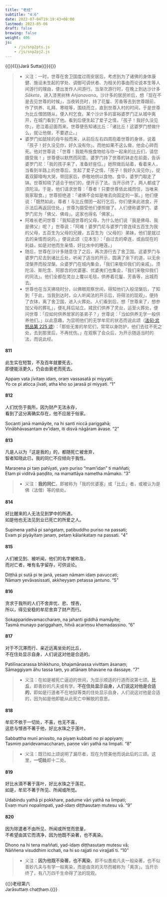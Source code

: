 ```yaml
---
title: "老经"
subtitle: "4:6"
date: 2022-07-04T19:19:43+08:00
lastmod: 2023-05-06
draft: false
brewing: false
weight: 406
js:
    - /js/snp2pts.js
    - /js/snp2pj2.js
---
```



{{<subtitle>}}{{<suttalink src="snp4.6">}}Jarā Sutta{{</suttalink>}}{{</subtitle>}}

> - 义注：一时，世尊在舍卫国度过雨安居后，考虑到为了诸佛的身体康健、施设未生起的学处、调御可调伏者、为相关的事由而论说本生等人间游行的理由，便出发作人间游行。当渐次游行时，在晚上到达沙计多 *Sāketa*，进入漆黑树林 *Añjanavana*。沙计多的居民听后，想「现在不是去见世尊的时候」，当夜转亮时，持了花鬘、芳香等去到世尊跟前，作了供养、礼拜、寒暄等，围绕而立，直到世尊入村的时间，于是世尊为比丘僧团随从，便入村乞食。某个沙计多的富裕婆罗门正从城中离开，在城门看到了他。看到后便生起了爱子之情，「孩子！我好久没见你」，悲泣着迎面而来。世尊便告知诸比丘：「诸比丘！这婆罗门想做什么，就让他做，不要遮止。」
> - 婆罗门如舐犊的母牛般而来，从前后左右四周抱着世尊的身体，说着「孩子！好久没见你，好久没有你」。而他如果不这么做，他会心碎而死。他对世尊说：「世尊！我能布施食物给与你一起来的比丘们，请您摄受我！」世尊便以默然而同意。婆罗门持了世尊的钵走在前面，告诉婆罗门尼：「我的孩子来了，准备好座位。」她照做后站着，看着来人，当看到半路上的世尊后，生起了爱子之情，「孩子！我好久没见你」，捉着双脚嚎啕大哭，带回家后，恭敬地供以食物。食毕，婆罗门取走了钵。世尊知晓了适合于他们的，便开示了法，当开示终了，两人都成了须陀洹。于是，他们请求世尊：「尊者！只要世尊依此城而住，当唯来我家取食。」世尊拒绝道：「诸佛不会如是唯去向固定的一家。」他们便说：「既然如此，尊者！与比丘僧团一起行乞后，你们便来此进食，开示法后再返回住处。」世尊为摄受他们便照做了。人们便称婆罗门、婆罗门尼为「佛父、佛母」。这家也得名「佛家」。
> - 阿难长老问世尊：「我知道世尊的父母，为什么他们说『我是佛母、我是佛父』呢？」世尊说：「阿难！婆罗门尼与婆罗门曾连续五百生为我的父母，五百生为父母的兄嫂，五百生为（父母的）弟妹，他们是就过去的亲情而说的。」便说此颂（见本生）：「由过去的牵连，或由现在的利益，如是对他而生亲情，好比水中的睡莲。」
> - 随后，世尊在沙计多随意住了之后，再次游行去了舍卫国。这婆罗门与婆罗门尼去到诸比丘处，听闻了适当的开示，圆满了余下的道，以无余涅槃界而般涅槃。众婆罗门在城内集会，「我们来敬仰我们的亲戚」。须陀洹、斯陀含、阿那含的优婆塞、优婆夷们也集会，「我们来敬仰我们的同法」。他们全都在灵台上覆以毛毯，供养着花鬘、芳香等，出城而去。
> - 世尊也在当天拂晓时分，以佛眼观察世间，得知他们入般涅槃后，了知到「于此，当我到达时，众人听闻法的开示后，将得法的现观」，便持了衣钵，离了舍卫国，进入火葬处。人们看到后，想「世尊来了，想参加父母的葬礼」，便礼拜后站立。城民们供养了灵台，运至火葬处，便问世尊：「应如何供养居家的圣弟子？」世尊说：「当如供养无学一般供养他们。」以此意趣，为显明他们的无学牟尼的状态而说此颂（[法句·忿怒品第 225 颂](/khuddaka/dhammapada/17/#225)）：「那些无害的牟尼们，常常以身防护，他们去往不死之处，去到那里后，不再忧伤。」在观察了会众后，为开示随适当时的法，而说此经。

#### 811

此生实在短暂，不及百年就要死去，  
即便能活更久，仍会由衰老而死去。

Appaṃ vata jīvitaṃ idaṃ, oraṃ vassasatā pi miyyati;  
Yo ce pi aticca jīvati, atha kho so jarasā pi miyyati. <q>1</q>

#### 812

人们忧伤于我所，因为财产无法永存，  
看到了这分离确实存在，他不应居于俗家。

Socanti janā mamāyite, na hi santi niccā pariggahā;  
Vinābhāvasantam ev’idaṃ, iti disvā nāgāram āvase. <q>2</q>

#### 813

凡是人以为「这是我的」的，都随死亡被舍弃，  
智者知晓此已，我的同仁不应倾向于我性。

Maraṇena pi taṃ pahīyati, yaṃ puriso “mam’idan” ti maññati;  
Etam pi viditvā paṇḍito, na mamattāya nametha māmako. <q>3</q>

> - 义注：**我的同仁**，即被称为「我的优婆塞」或「比丘」者，或被认为是佛（法僧）等的依处。

#### 814

好比醒来的人无法见到梦中的所遇，  
如是他也无法见到业已死亡的所爱之人。

Supinena yathā pi saṅgataṃ, paṭibuddho puriso na passati;  
Evam pi piyāyitaṃ janaṃ, petaṃ kālaṅkataṃ na passati. <q>4</q>

#### 815

人们被见到、被听闻，他们的名字被称及，  
而对亡者，唯有名字留存，可供谈论。

Diṭṭhā pi sutā pi te janā, yesaṃ nāmam idaṃ pavuccati;  
Nāmaṃ yevāvasissati, akkheyyaṃ petassa jantuno. <q>5</q>

#### 816

贪求于我所的人们不舍弃忧、悲、悭吝，  
所以，得见安稳的牟尼舍弃了财产而行。

Sokapparidevamaccharaṃ, na jahanti giddhā mamāyite;  
Tasmā munayo pariggahaṃ, hitvā acariṃsu khemadassino. <q>6</q>

#### 817

对于不沉滞而行、亲近远离坐处的比丘，  
不在住处显示自身，人们说这对他是合适的。

Patilīnacarassa bhikkhuno, bhajamānassa vivittam āsanaṃ;  
Sāmaggiyam āhu tassa taṃ, yo attānaṃ bhavane na dassaye. <q>7</q>

> - 义注：在如是被死亡逼迫的世间，为显示顺适的行道而说第七颂。**比丘**，即善妙的凡夫或有学。**不在住处显示自身，人们说这对他是合适的**，即如是行道者不在地狱等类的住处显示自身，人们说这对他是合适的，因为如是他即能从此死亡中解脱的意思。

#### 818

牟尼不依于一切处，不喜，也无不喜，  
这悲与悭吝不著于他，好比水珠之于莲叶。

Sabbattha munī anissito, na piyaṃ kubbati no pi appiyaṃ;  
Tasmiṃ paridevamaccharaṃ, paṇṇe vāri yathā na limpati. <q>8</q>

> - 义注：既已如上颂说明了漏尽者，现在为赞美他而说此后的三颂。这里，**一切处**即十二处。

#### 819

好比水滴不著于莲叶，好比水珠之于莲花，  
如是，牟尼不著于所见、所闻或所觉。

Udabindu yathā pi pokkhare, padume vāri yathā na limpati;  
Evaṃ muni nopalimpati, yad-idaṃ diṭṭhasutaṃ mutesu vā. <q>9</q>

#### 820

因为除遣者不由所见、所闻或所觉而思量，  
不希望由其它而清净，因为他既不染著，也不离染。

Dhono na hi tena maññati, yad-idaṃ diṭṭhasutaṃ mutesu vā;  
Nāññena visuddhim icchati, na hi so rajjati no virajjatī ti. <q>10</q>

> - 义注：**因为他既不染著，也不离染**，即不似愚痴凡夫一般染著，也不似善妙凡夫与有学一般离染，而是由贪的灭尽而被称为「离贪」。当开示终了，有八万四千生命得了法的现观。


{{<eof>}}老经第六<br><span class="pi">Jarāsuttaṃ chaṭṭhaṃ.</span>{{</eof>}}